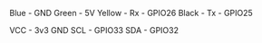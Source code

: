 Blue - GND
Green - 5V
Yellow - Rx - GPIO26
Black - Tx -  GPIO25


VCC - 3v3
GND
SCL - GPIO33
SDA - GPIO32

